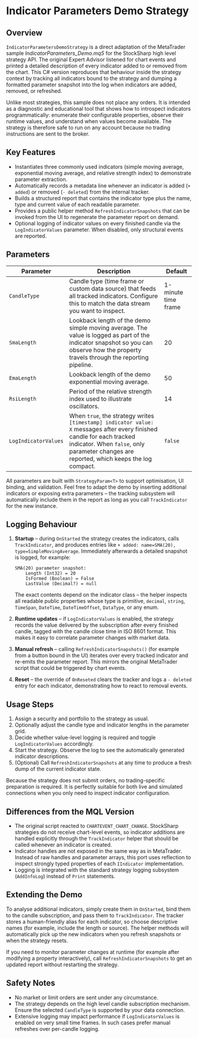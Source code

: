# Indicator Parameters Demo Strategy

## Overview

`IndicatorParametersDemoStrategy` is a direct adaptation of the MetaTrader sample *IndicatorParameters_Demo.mq5* for the StockSharp high level strategy API. The original Expert Advisor listened for chart events and printed a detailed description of every indicator added to or removed from the chart. This C# version reproduces that behaviour inside the strategy context by tracking all indicators bound to the strategy and dumping a formatted parameter snapshot into the log when indicators are added, removed, or refreshed.

Unlike most strategies, this sample does not place any orders. It is intended as a diagnostic and educational tool that shows how to introspect indicators programmatically: enumerate their configurable properties, observe their runtime values, and understand when values become available. The strategy is therefore safe to run on any account because no trading instructions are sent to the broker.

## Key Features

- Instantiates three commonly used indicators (simple moving average, exponential moving average, and relative strength index) to demonstrate parameter extraction.
- Automatically records a metadata line whenever an indicator is added (`+ added`) or removed (`- deleted`) from the internal tracker.
- Builds a structured report that contains the indicator type plus the name, type and current value of each readable parameter.
- Provides a public helper method `RefreshIndicatorSnapshots` that can be invoked from the UI to regenerate the parameter report on demand.
- Optional logging of indicator values on every finished candle via the `LogIndicatorValues` parameter. When disabled, only structural events are reported.

## Parameters

| Parameter | Description | Default |
|-----------|-------------|---------|
| `CandleType` | Candle type (time frame or custom data source) that feeds all tracked indicators. Configure this to match the data stream you want to inspect. | 1-minute time frame |
| `SmaLength` | Lookback length of the demo simple moving average. The value is logged as part of the indicator snapshot so you can observe how the property travels through the reporting pipeline. | 20 |
| `EmaLength` | Lookback length of the demo exponential moving average. | 50 |
| `RsiLength` | Period of the relative strength index used to illustrate oscillators. | 14 |
| `LogIndicatorValues` | When `true`, the strategy writes `[timestamp] indicator value: X` messages after every finished candle for each tracked indicator. When `false`, only parameter changes are reported, which keeps the log compact. | `false` |

All parameters are built with `StrategyParam<T>` to support optimisation, UI binding, and validation. Feel free to adapt the demo by inserting additional indicators or exposing extra parameters – the tracking subsystem will automatically include them in the report as long as you call `TrackIndicator` for the new instance.

## Logging Behaviour

1. **Startup** – during `OnStarted` the strategy creates the indicators, calls `TrackIndicator`, and produces entries like `+ added: name=SMA(20), type=SimpleMovingAverage`. Immediately afterwards a detailed snapshot is logged, for example:

   ```
   SMA(20) parameter snapshot:
       Length (Int32) = 20
       IsFormed (Boolean) = False
       LastValue (Decimal?) = null
   ```

   The exact contents depend on the indicator class – the helper inspects all readable public properties whose type is primitive, `decimal`, `string`, `TimeSpan`, `DateTime`, `DateTimeOffset`, `DataType`, or any enum.

2. **Runtime updates** – if `LogIndicatorValues` is enabled, the strategy records the value delivered by the subscription after every finished candle, tagged with the candle close time in ISO 8601 format. This makes it easy to correlate parameter changes with market data.

3. **Manual refresh** – calling `RefreshIndicatorSnapshots()` (for example from a button bound in the UI) iterates over every tracked indicator and re-emits the parameter report. This mirrors the original MetaTrader script that could be triggered by chart events.

4. **Reset** – the override of `OnReseted` clears the tracker and logs a `- deleted` entry for each indicator, demonstrating how to react to removal events.

## Usage Steps

1. Assign a security and portfolio to the strategy as usual.
2. Optionally adjust the candle type and indicator lengths in the parameter grid.
3. Decide whether value-level logging is required and toggle `LogIndicatorValues` accordingly.
4. Start the strategy. Observe the log to see the automatically generated indicator descriptions.
5. (Optional) Call `RefreshIndicatorSnapshots` at any time to produce a fresh dump of the current indicator state.

Because the strategy does not submit orders, no trading-specific preparation is required. It is perfectly suitable for both live and simulated connections when you only need to inspect indicator configuration.

## Differences from the MQL Version

- The original script reacted to `CHARTEVENT_CHART_CHANGE`. StockSharp strategies do not receive chart-level events, so indicator additions are handled explicitly through the `TrackIndicator` helper that should be called whenever an indicator is created.
- Indicator handles are not exposed in the same way as in MetaTrader. Instead of raw handles and parameter arrays, this port uses reflection to inspect strongly typed properties of each `IIndicator` implementation.
- Logging is integrated with the standard strategy logging subsystem (`AddInfoLog`) instead of `Print` statements.

## Extending the Demo

To analyse additional indicators, simply create them in `OnStarted`, bind them to the candle subscription, and pass them to `TrackIndicator`. The tracker stores a human-friendly alias for each indicator, so choose descriptive names (for example, include the length or source). The helper methods will automatically pick up the new indicators when you refresh snapshots or when the strategy resets.

If you need to monitor parameter changes at runtime (for example after modifying a property interactively), call `RefreshIndicatorSnapshots` to get an updated report without restarting the strategy.

## Safety Notes

- No market or limit orders are sent under any circumstance.
- The strategy depends on the high level candle subscription mechanism. Ensure the selected `CandleType` is supported by your data connection.
- Extensive logging may impact performance if `LogIndicatorValues` is enabled on very small time frames. In such cases prefer manual refreshes over per-candle logging.
